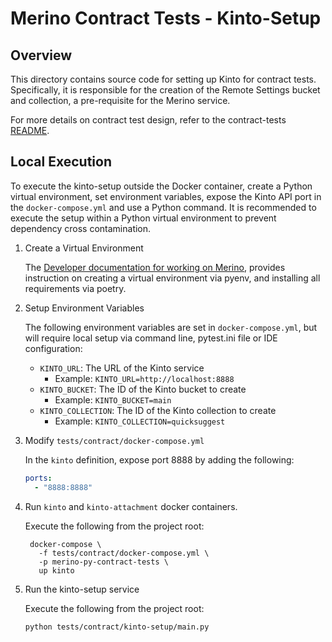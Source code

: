 # Merino Contract Tests - Kinto-Setup

## Overview

This directory contains source code for setting up Kinto for contract tests.
Specifically, it is responsible for the creation of the Remote Settings bucket and
collection, a pre-requisite for the Merino service.

For more details on contract test design, refer to the contract-tests
[README][contract_tests_readme].

## Local Execution

To execute the kinto-setup outside the Docker container, create a Python virtual
environment, set environment variables, expose the Kinto API port in the
`docker-compose.yml` and use a Python command. It is recommended to execute the setup
within a Python virtual environment to prevent dependency cross contamination.

1. Create a Virtual Environment

    The [Developer documentation for working on Merino][merino_dev_docs], provides
    instruction on creating a virtual environment via pyenv, and installing all
    requirements via poetry.

2. Setup Environment Variables

    The following environment variables are set in `docker-compose.yml`, but will
    require local setup via command line, pytest.ini file or IDE configuration:
    * `KINTO_URL`: The URL of the Kinto service
      * Example: `KINTO_URL=http://localhost:8888`
    * `KINTO_BUCKET`: The ID of the Kinto bucket to create
      * Example: `KINTO_BUCKET=main`
    * `KINTO_COLLECTION`: The ID of the Kinto collection to create
      * Example: `KINTO_COLLECTION=quicksuggest`

3. Modify `tests/contract/docker-compose.yml`

    In the `kinto` definition, expose port 8888 by adding the following:
    ```yaml
    ports:
      - "8888:8888"
    ```

4. Run `kinto` and `kinto-attachment` docker containers.

   Execute the following from the project root:
   ```shell
    docker-compose \
      -f tests/contract/docker-compose.yml \
      -p merino-py-contract-tests \
      up kinto
   ```

5. Run the kinto-setup service

    Execute the following from the project root:
    ```shell
    python tests/contract/kinto-setup/main.py
    ```

[contract_tests_readme]: ../README.md
[merino_dev_docs]: ../../../docs/dev/index.md
